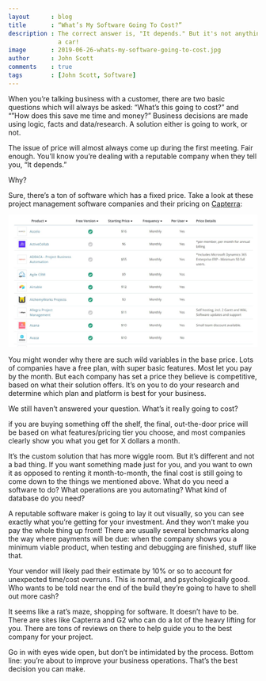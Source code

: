 ```yaml
---
layout      : blog
title       : “What’s My Software Going To Cost?”
description : The correct answer is, "It depends." But it's not anything like buying
              a car!
image       : 2019-06-26-whats-my-software-going-to-cost.jpg
author      : John Scott
comments    : true
tags        : [John Scott, Software]
---
```


When you’re talking business with a customer, there are two basic questions which will always be asked: “What’s this going to cost?” and “”How does this save me time and money?” Business decisions are made using logic, facts and data/research. A solution either is going to work, or not.

The issue of price will almost always come up during the first meeting. Fair enough. You’ll know you’re dealing with a reputable company when they tell you, “It depends.”

Why?

Sure, there’s a ton of software which has a fixed price. Take a look at these project management software companies and their pricing on <a href="https://www.capterra.com/project-management-software/pricing-guide" target="_blank">Capterra</a>:

<img id="capterra_pricing" class="h-auto w-100" src="/assets/images/blog/content/capterra_pricing.jpg" alt="Capterra Pricing">


You might wonder why there are such wild variables in the base price. Lots of companies have a free plan, with super basic features. Most let you pay by the month. But each company has set a price they believe is competitive, based on what their solution offers. It’s on you to do your research and determine which plan and platform is best for your business.

We still haven’t answered your question. What’s it really going to cost?

if you are buying something off the shelf, the final, out-the-door price will be based on what features/pricing tier you choose, and most companies clearly show you what you get for X dollars a month.

It’s the custom solution that has more wiggle room. But it’s different and not a bad thing. If you want something made just for you, and you want to own it as opposed to renting it month-to-month, the final cost is still going to come down to the things we mentioned above. What do you need a software to do? What operations are you automating? What kind of database do you need?

A reputable software maker is going to lay it out visually, so you can see exactly what you’re getting for your investment. And they won’t make you pay the whole thing up front! There are usually several benchmarks along the way where payments will be due: when the company shows you a minimum viable product, when testing and debugging are finished, stuff like that.

Your vendor will likely pad their estimate by 10% or so to account for unexpected time/cost overruns. This is normal, and psychologically good. Who wants to be told near the end of the build they’re going to have to shell out more cash?

It seems like a rat’s maze, shopping for software. It doesn’t have to be. There are sites like Capterra and G2 who can do a lot of the heavy lifting for you. There are tons of reviews on there to help guide you to the best company for your project.

Go in with eyes wide open, but don’t be intimidated by the process. Bottom line: you’re about to improve your business operations. That’s the best decision you can make.